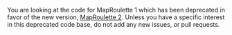 You are looking at the code for MapRoulette 1 which has been deprecated in favor of the new version, [MapRoulette 2](http://github.com/maproulette/maproulette2). Unless you have a specific interest in this deprecated code base, do not add any new issues, or pull requests.